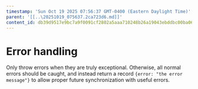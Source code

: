 ```yaml
---
timestamp: 'Sun Oct 19 2025 07:56:37 GMT-0400 (Eastern Daylight Time)'
parent: '[[..\20251019_075637.2ca723d6.md]]'
content_id: db39d9517e9bc7a9f0091cf2802a5aaa710248b26a19043ebddbc00ba067bc70
---
```


# Error handling

Only throw errors when they are truly exceptional. Otherwise, all normal errors should be caught, and instead return a record `{error: "the error message"}` to allow proper future synchronization with useful errors.
